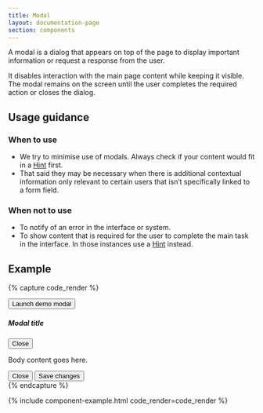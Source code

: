 ```yaml
---
title: Modal
layout: documentation-page
section: components
---
```


A modal is a dialog that appears on top of the page to display important information or request a response from the user.

It disables interaction with the main page content while keeping it visible. The modal remains on the screen until the user completes the required action or closes the dialog.

## Usage guidance

### When to use

- We try to minimise use of modals. Always check if your content would fit in a [Hint](/components/hint.html) first.
- That said they may be necessary when there is additional contextual information only relevant to certain users that isn’t specifically linked to a form field.

### When not to use

- To notify of an error in the interface or system.
- To show content that is required for the user to complete the main task in the interface. In those instances use a [Hint](/components/hint.html) instead.

## Example

{% capture code_render %}
<!-- Button trigger modal -->
<button type="button" class="btn btn-primary" data-bs-toggle="modal" data-bs-target="#exampleModal">
  Launch demo modal
</button>

<!-- Modal -->
<div class="modal fade" role="alertdialog" aria-modal="true" id="exampleModal" tabindex="-1" aria-labelledby="exampleModalLabel" aria-hidden="true">
  <div class="modal-dialog">
    <div class="modal-content">
      <div class="modal-header">
        <h5 class="modal-title" id="exampleModalLabel">Modal title</h5>
        <button type="button" class="btn-close" data-bs-dismiss="modal" aria-label="Close"><span>Close</span></button>
      </div>
      <div class="modal-body">
        <p>Body content goes here.</p>
      </div>
      <div class="modal-footer">
        <button type="button" class="btn btn-secondary btn-sm" data-bs-dismiss="modal">Close</button>
        <button type="button" class="btn btn-primary btn-sm">Save changes</button>
      </div>
    </div>
  </div>
</div>
{% endcapture %}

{% include component-example.html code_render=code_render %}

